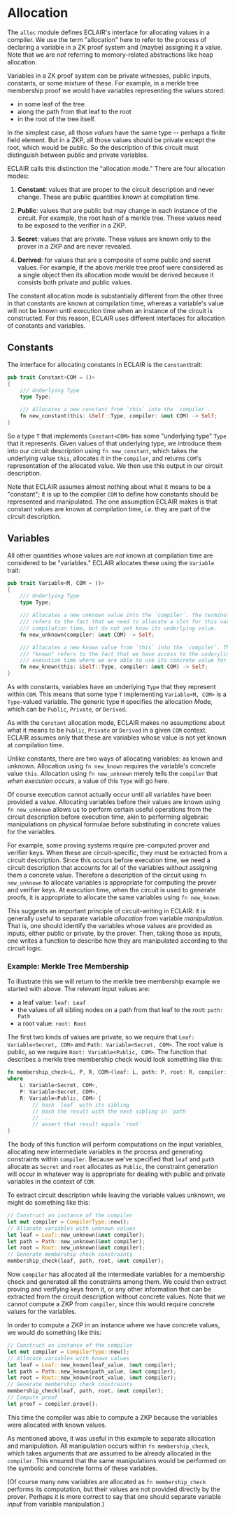 # Allocation

The `alloc` module defines ECLAIR's interface for allocating values in a compiler. We use the term "allocation" here to refer to the process of declaring a variable in a ZK proof system and (maybe) assigning it a value. Note that we are *not* referring to memory-related abstractions like heap allocation.

Variables in a ZK proof system can be private witnesses, public inputs, constants, or some mixture of these. For example, in a merkle tree membership proof we would have variables representing the values stored:
- in some leaf of the tree 
- along the path from that leaf to the root
- in the root of the tree itself.

In the simplest case, all those *values* have the same type -- perhaps a finite field element. But in a ZKP, all those values should be private except the root, which would be public. So the description of this circuit must distinguish between public and private variables. 

ECLAIR calls this distinction the "allocation mode." There are four allocation modes:
1. **Constant**: values that are proper to the circuit description and never change. These are public quantities known at compilation time.

2. **Public**: values that are public but may change in each instance of the circuit. For example, the root hash of a merkle tree. These values need to be exposed to the verifier in a ZKP.
3. **Secret**: values that are private. These values are known only to the prover in a ZKP and are never revealed.
4. **Derived**: for values that are a composite of some public and secret values. For example, if the above merkle tree proof were considered as a single object then its allocation mode would be derived because it consists both private and public values.

The constant allocation mode is substantially different from the other three in that constants are known at compilation time, whereas a variable's value will not be known until execution time when an instance of the circuit is constructed. For this reason, ECLAIR uses different interfaces for allocation of constants and variables.

## Constants
The interface for allocating constants in ECLAIR is the `Constant`trait:
```rust
pub trait Constant<COM = ()>
{
    /// Underlying Type
    type Type;

    /// Allocates a new constant from `this` into the `compiler`.
    fn new_constant(this: &Self::Type, compiler: &mut COM) -> Self;
}
```
So a type `T` that implements `Constant<COM>` has some "underlying type" `Type` that it represents. Given values of that underlying type, we introduce them into our circuit description using `fn new_constant`, which takes the underlying value `this`, allocates it in the `compiler`, and returns `COM`'s representation of the allocated value. We then use this output in our circuit description.

Note that ECLAIR assumes almost nothing about what it means to be a "constant"; it is up to the compiler `COM` to define how constants should be represented and manipulated. The one assumption ECLAIR makes is that constant values are known at compilation time, *i.e.* they are part of the circuit description.

## Variables
All other quantities whose values are *not* known at compilation time are considered to be "variables." ECLAIR allocates these using the `Variable` trait:
```rust
pub trait Variable<M, COM = ()>
{
    /// Underlying Type
    type Type;

    /// Allocates a new unknown value into the `compiler`. The terminology "unknown" 
    /// refers to the fact that we need to allocate a slot for this variable during 
    /// compilation time, but do not yet know its underlying value.
    fn new_unknown(compiler: &mut COM) -> Self;

    /// Allocates a new known value from `this` into the `compiler`. The terminology 
    /// "known" refers to the fact that we have access to the underyling value during 
    /// execution time where we are able to use its concrete value for execution.
    fn new_known(this: &Self::Type, compiler: &mut COM) -> Self;
}
```
As with constants, variables have an underlying `Type` that they represent within `COM`. This means that some type `T` implementing `Variable<M, COM>` is a `Type`-valued variable. The generic type `M` specifies the allocation *M*ode, which can be `Public`, `Private`, or `Derived`.

As with the `Constant` allocation mode, ECLAIR makes no assumptions about what it means to be `Public`, `Private` or `Derived` in a given `COM` context. ECLAIR assumes only that these are variables whose value is not yet known at compilation time.

Unlike constants, there are two ways of allocating variables: as known and unknown. Allocation using `fn new_known` requires the variable's concrete value `this`. Allocation using `fn new_unknown` merely tells the `compiler` that *when execution occurs*, a value of this `Type` will go here. 

Of course execution cannot actually occur until all variables have been provided a value. Allocating variables before their values are known using `fn new_unknown` allows us to perform certain useful operations from the circuit description before execution time, akin to performing algebraic manipulations on physical formulae before substituting in concrete values for the variables.

For example, some proving systems require pre-computed prover and verifier keys. When these are circuit-specific, they must be extracted from a circuit description. Since this occurs before execution time, we need a circuit description that accounts for all of the variables without assigning them a concrete value. Therefore a description of the circuit using `fn new_unknown` to allocate variables is appropriate for computing the prover and verifier keys. At execution time, when the circuit is used to generate proofs, it is appropriate to allocate the same variables using `fn new_known`.

This suggests an important principle of circuit-writing in ECLAIR: it is generally useful to separate variable *allocation* from variable *manipulation*. That is, one should identify the variables whose values are provided as inputs, either public or private, by the prover. Then, taking those as inputs, one writes a function to describe how they are manipulated according to the circuit logic.

### Example: Merkle Tree Membership 
To illustrate this we will return to the merkle tree membership example we started with above. The relevant input values are: 
- a leaf value: `leaf: Leaf`
- the values of all sibling nodes on a path from that leaf to the root: `path: Path`
- a root value: `root: Root`

The first two kinds of values are private, so we require that `Leaf: Variable<Secret, COM>` and `Path: Variable<Secret, COM>`. The root value is public, so we require `Root: Variable<Public, COM>`. The function that describes a merkle tree membership check would look something like this:
```rust
fn membership_check<L, P, R, COM>(leaf: L, path: P, root: R, compiler: &mut COM)
where
    L: Variable<Secret, COM>,
    P: Variable<Secret, COM>,
    R: Variable<Public, COM> {
        // hash `leaf` with its sibling
        // hash the result with the next sibling in `path`
        // ...
        // assert that result equals `root`
}
```
The body of this function will perform computations on the input variables, allocating new intermediate variables in the process and generating constraints within `compiler`. Because we've specified that `leaf` and `path` allocate as `Secret` and `root` allocates as `Public`, the constraint generation will occur in whatever way is appropriate for dealing with public and private variables in the context of `COM`.

To extract circuit description while leaving the variable values unknown, we might do something like this:
```rust
// Construct an instance of the compiler
let mut compiler = CompilerType::new();
// Allocate variables with unknown values
let leaf = Leaf::new_unknown(&mut compiler);
let path = Path::new_unknown(&mut compiler);
let root = Root::new_unknown(&mut compiler);
// Generate membership check constraints
membership_check(leaf, path, root, &mut compiler);
```
Now `compiler` has allocated all the intermediate variables for a membership check and generated all the constraints among them. We could then extract proving and verifying keys from it, or any other information that can be extracted from the circuit description without concrete values. Note that we can*not* compute a ZKP from `compiler`, since this would require concrete values for the variables.

In order to compute a ZKP in an instance where we have concrete values, we would do something like this:
```rust
// Construct an instance of the compiler
let mut compiler = CompilerType::new();
// Allocate variables with known values
let leaf = Leaf::new_known(leaf_value, &mut compiler);
let path = Path::new_known(path_value, &mut compiler);
let root = Root::new_known(root_value, &mut compiler);
// Generate membership check constraints
membership_check(leaf, path, root, &mut compiler);
// Compute proof
let proof = compiler.prove();
```
This time the compiler was able to compute a ZKP because the variables were allocated with known values. 

As mentioned above, it was useful in this example to separate allocation and manipulation. All manipulation occurs within `fn membership_check`, which takes arguments that are assumed to be already allocated in the `compiler`. This ensured that the same manipulations would be performed on the symbolic and concrete forms of these variables. 

(Of course many new variables are allocated as `fn membership_check` performs its computation, but their values are not provided directly by the prover. Perhaps it is more correct to say that one should separate variable *input* from variable manipulation.)